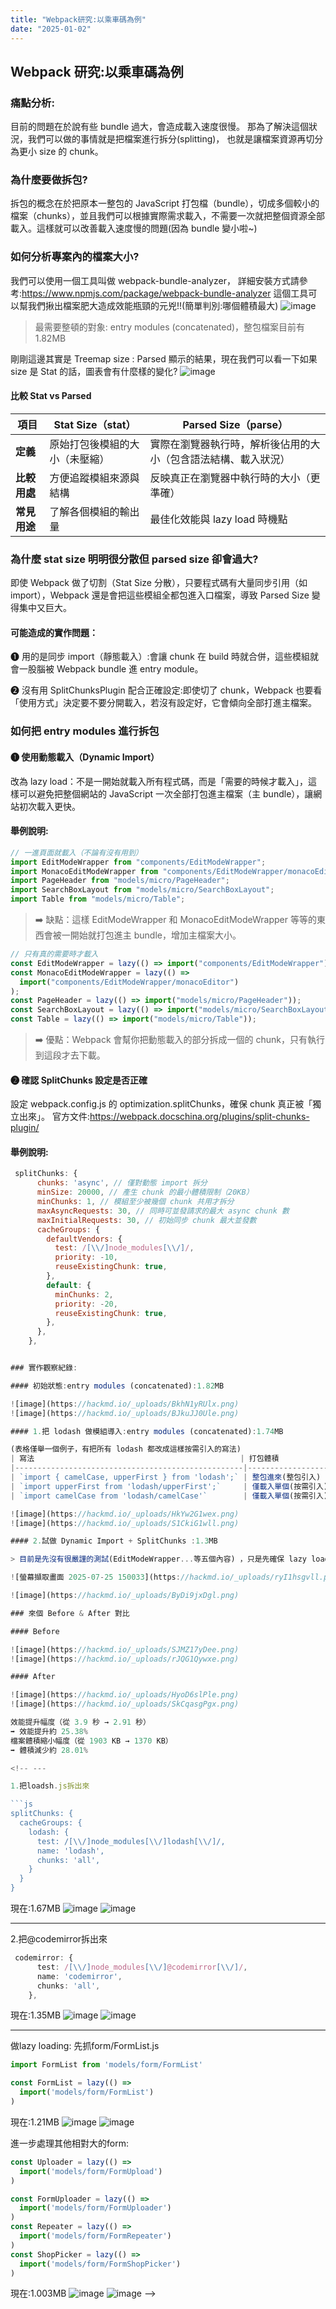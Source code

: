 ```yaml
---
title: "Webpack研究:以乘車碼為例"
date: "2025-01-02"
---
```


## Webpack 研究:以乘車碼為例

### 痛點分析:

目前的問題在於說有些 bundle 過大，會造成載入速度很慢。
那為了解決這個狀況，我們可以做的事情就是把檔案進行拆分(splitting)，
也就是讓檔案資源再切分為更小 size 的 chunk。

### 為什麼要做拆包?

拆包的概念在於把原本一整包的 JavaScript 打包檔（bundle），切成多個較小的檔案（chunks），並且我們可以根據實際需求載入，不需要一次就把整個資源全部載入。這樣就可以改善載入速度慢的問題(因為 bundle 變小啦~)

### 如何分析專案內的檔案大小?

我們可以使用一個工具叫做 webpack-bundle-analyzer，
詳細安裝方式請參考:https://www.npmjs.com/package/webpack-bundle-analyzer
這個工具可以幫我們揪出檔案肥大造成效能瓶頸的元兇!!(簡單判別:哪個體積最大)
![image](https://hackmd.io/_uploads/Sy4auOnIxg.png)

> 最需要整頓的對象:
> entry modules (concatenated)，整包檔案目前有 1.82MB

剛剛這邊其實是 Treemap size : Parsed 顯示的結果，現在我們可以看一下如果 size 是 Stat 的話，圖表會有什麼樣的變化?
![image](https://hackmd.io/_uploads/BJMzYTT8xe.png)

#### 比較 Stat vs Parsed

| 項目         | Stat Size（stat）              | Parsed Size（parse）                                         |
|------------|------------------------------|------------------------------------------------------------|
| **定義**     | 原始打包後模組的大小（未壓縮） | 實際在瀏覽器執行時，解析後佔用的大小（包含語法結構、載入狀況） |
| **比較用處** | 方便追蹤模組來源與結構       | 反映真正在瀏覽器中執行時的大小（更準確）                     |
| **常見用途** | 了解各個模組的輸出量         | 最佳化效能與 lazy load 時機點                              |

### 為什麼 stat size 明明很分散但 parsed size 卻會過大?

即使 Webpack 做了切割（Stat Size 分散），只要程式碼有大量同步引用（如 import），Webpack 還是會把這些模組全都包進入口檔案，導致 Parsed Size 變得集中又巨大。

#### 可能造成的實作問題：

❶ 用的是同步 import（靜態載入）:會讓 chunk 在 build 時就合併，這些模組就會一股腦被 Webpack bundle 進 entry module。

❷ 沒有用 SplitChunksPlugin 配合正確設定:即使切了 chunk，Webpack 也要看「使用方式」決定要不要分開載入，若沒有設定好，它會傾向全部打進主檔案。

### 如何把 entry modules 進行拆包

#### ❶ 使用動態載入（Dynamic Import）

改為 lazy load：不是一開始就載入所有程式碼，而是「需要的時候才載入」，這樣可以避免把整個網站的 JavaScript 一次全部打包進主檔案（主 bundle），讓網站初次載入更快。

#### 舉例說明:

```js
// 一進頁面就載入（不論有沒有用到）
import EditModeWrapper from "components/EditModeWrapper";
import MonacoEditModeWrapper from "components/EditModeWrapper/monacoEditor";
import PageHeader from "models/micro/PageHeader";
import SearchBoxLayout from "models/micro/SearchBoxLayout";
import Table from "models/micro/Table";
```

> ➡️ 缺點：這樣 EditModeWrapper 和 MonacoEditModeWrapper 等等的東西會被一開始就打包進主 bundle，增加主檔案大小。

```js
// 只有真的需要時才載入
const EditModeWrapper = lazy(() => import("components/EditModeWrapper"));
const MonacoEditModeWrapper = lazy(() =>
  import("components/EditModeWrapper/monacoEditor")
);
const PageHeader = lazy(() => import("models/micro/PageHeader"));
const SearchBoxLayout = lazy(() => import("models/micro/SearchBoxLayout"));
const Table = lazy(() => import("models/micro/Table"));
```

> ➡️ 優點：Webpack 會幫你把動態載入的部分拆成一個的 chunk，只有執行到這段才去下載。

#### ❷ 確認 SplitChunks 設定是否正確

設定 webpack.config.js 的 optimization.splitChunks，確保 chunk 真正被「獨立出來」。
官方文件:https://webpack.docschina.org/plugins/split-chunks-plugin/

#### 舉例說明:

```js
 splitChunks: {
      chunks: 'async', // 僅對動態 import 拆分
      minSize: 20000, // 產生 chunk 的最小體積限制（20KB）
      minChunks: 1, // 模組至少被幾個 chunk 共用才拆分
      maxAsyncRequests: 30, // 同時可並發請求的最大 async chunk 數
      maxInitialRequests: 30, // 初始同步 chunk 最大並發數
      cacheGroups: {
        defaultVendors: {
          test: /[\\/]node_modules[\\/]/,
          priority: -10,
          reuseExistingChunk: true,
        },
        default: {
          minChunks: 2,
          priority: -20,
          reuseExistingChunk: true,
        },
      },
    },


### 實作觀察紀錄:

#### 初始狀態:entry modules (concatenated):1.82MB

![image](https://hackmd.io/_uploads/BkhN1yRUlx.png)
![image](https://hackmd.io/_uploads/BJkuJJ0Ule.png)

#### 1.把 lodash 做模組導入:entry modules (concatenated):1.74MB

(表格僅舉一個例子，有把所有 lodash 都改成這樣按需引入的寫法)
| 寫法                                              | 打包體積             |
|---------------------------------------------------|------------------|
| `import { camelCase, upperFirst } from 'lodash';` | 整包進來(整包引入)   |
| `import upperFirst from 'lodash/upperFirst';`     | 僅載入單個(按需引入) |
| `import camelCase from 'lodash/camelCase'`        | 僅載入單個(按需引入) |

![image](https://hackmd.io/_uploads/HkYw2G1wex.png)
![image](https://hackmd.io/_uploads/S1CkiG1wll.png)

#### 2.試做 Dynamic Import + SplitChunks :1.3MB

> 目前是先沒有很嚴謹的測試(EditModeWrapper...等五個內容) ，只是先確保 lazy load + async 可以正常運作

![螢幕擷取畫面 2025-07-25 150033](https://hackmd.io/_uploads/ryI1hsgvll.png)

![image](https://hackmd.io/_uploads/ByDi9jxDgl.png)

### 來個 Before & After 對比

#### Before

![image](https://hackmd.io/_uploads/SJMZ17yDee.png)
![image](https://hackmd.io/_uploads/rJQG1Qywxe.png)

#### After

![image](https://hackmd.io/_uploads/HyoD6slPle.png)
![image](https://hackmd.io/_uploads/SkCqasgPgx.png)

效能提升幅度（從 3.9 秒 → 2.91 秒）
➡️ 效能提升約 25.38%
檔案體積縮小幅度（從 1903 KB → 1370 KB）
➡️ 體積減少約 28.01%

<!-- ---

1.把loadsh.js拆出來

```js
splitChunks: {
  cacheGroups: {
    lodash: {
      test: /[\\/]node_modules[\\/]lodash[\\/]/,
      name: 'lodash',
      chunks: 'all',
    }
  }
}
```
現在:1.67MB
![image](https://hackmd.io/_uploads/H1q2byCIge.png)
![image](https://hackmd.io/_uploads/HyAgGJCIel.png)

---

2.把@codemirror拆出來
```ts
 codemirror: {
      test: /[\\/]node_modules[\\/]@codemirror[\\/]/,
      name: 'codemirror',
      chunks: 'all',
    },
```
現在:1.35MB
![image](https://hackmd.io/_uploads/Hkro6e0Uxe.png)
![image](https://hackmd.io/_uploads/H1L6agRLxg.png)


---

做lazy loading:
先抓form/FormList.js

```ts
import FormList from 'models/form/FormList'
```

```ts
const FormList = lazy(() =>
  import('models/form/FormList')
)
```
現在:1.21MB
![image](https://hackmd.io/_uploads/S1pTN-CUxe.png)
![image](https://hackmd.io/_uploads/HyWGSWAUee.png)

進一步處理其他相對大的form:
```ts
const Uploader = lazy(() =>
  import('models/form/FormUpload')
)

const FormUploader = lazy(() =>
  import('models/form/FormUploader')
)
const Repeater = lazy(() =>
  import('models/form/FormRepeater')
)
const ShopPicker = lazy(() =>
  import('models/form/FormShopPicker')
)
```

現在:1.003MB
![image](https://hackmd.io/_uploads/SkMfFZ08el.png)
![image](https://hackmd.io/_uploads/rkjtYWAUgx.png) -->

<!-- ---

### 7/24測試

#### 1.原本的初始狀況
> 原本:1.81MB


![image](https://hackmd.io/_uploads/SkCKTfkDgg.png)
![image](https://hackmd.io/_uploads/SJEoaGyPlg.png) -->
<!-- ![image](https://hackmd.io/_uploads/SJMZ17yDee.png)
![image](https://hackmd.io/_uploads/rJQG1Qywxe.png) -->

<!-- #### 2.把lodash的import方式改變


> 現在:1.74MB

![image](https://hackmd.io/_uploads/HkYw2G1wex.png)
![image](https://hackmd.io/_uploads/S1CkiG1wll.png)
![image](https://hackmd.io/_uploads/B1tFymkPxl.png)
![image](https://hackmd.io/_uploads/r1GsJQJvex.png)
 -->
